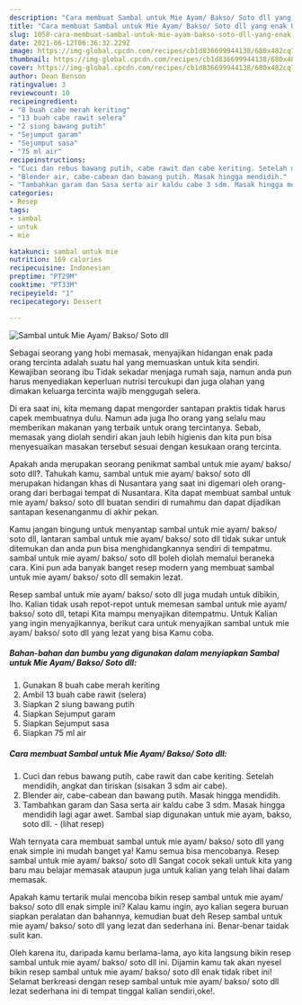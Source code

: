 ```yaml
---
description: "Cara membuat Sambal untuk Mie Ayam/ Bakso/ Soto dll yang enak Untuk Jualan"
title: "Cara membuat Sambal untuk Mie Ayam/ Bakso/ Soto dll yang enak Untuk Jualan"
slug: 1058-cara-membuat-sambal-untuk-mie-ayam-bakso-soto-dll-yang-enak-untuk-jualan
date: 2021-06-12T06:36:32.229Z
image: https://img-global.cpcdn.com/recipes/cb1d836699944138/680x482cq70/sambal-untuk-mie-ayam-bakso-soto-dll-foto-resep-utama.jpg
thumbnail: https://img-global.cpcdn.com/recipes/cb1d836699944138/680x482cq70/sambal-untuk-mie-ayam-bakso-soto-dll-foto-resep-utama.jpg
cover: https://img-global.cpcdn.com/recipes/cb1d836699944138/680x482cq70/sambal-untuk-mie-ayam-bakso-soto-dll-foto-resep-utama.jpg
author: Dean Benson
ratingvalue: 3
reviewcount: 10
recipeingredient:
- "8 buah cabe merah keriting"
- "13 buah cabe rawit selera"
- "2 siung bawang putih"
- "Sejumput garam"
- "Sejumput sasa"
- "75 ml air"
recipeinstructions:
- "Cuci dan rebus bawang putih, cabe rawit dan cabe keriting. Setelah mendidih, angkat dan tiriskan (sisakan 3 sdm air cabe)."
- "Blender air, cabe-cabean dan bawang putih. Masak hingga mendidih."
- "Tambahkan garam dan Sasa serta air kaldu cabe 3 sdm. Masak hingga mendidih lagi agar awet. Sambal siap digunakan untuk mie ayam, bakso, soto dll.           (lihat resep)"
categories:
- Resep
tags:
- sambal
- untuk
- mie

katakunci: sambal untuk mie 
nutrition: 169 calories
recipecuisine: Indonesian
preptime: "PT29M"
cooktime: "PT33M"
recipeyield: "1"
recipecategory: Dessert

---
```



![Sambal untuk Mie Ayam/ Bakso/ Soto dll](https://img-global.cpcdn.com/recipes/cb1d836699944138/680x482cq70/sambal-untuk-mie-ayam-bakso-soto-dll-foto-resep-utama.jpg)

Sebagai seorang yang hobi memasak, menyajikan hidangan enak pada orang tercinta adalah suatu hal yang memuaskan untuk kita sendiri. Kewajiban seorang ibu Tidak sekadar menjaga rumah saja, namun anda pun harus menyediakan keperluan nutrisi tercukupi dan juga olahan yang dimakan keluarga tercinta wajib menggugah selera.

Di era  saat ini, kita memang dapat mengorder santapan praktis tidak harus capek membuatnya dulu. Namun ada juga lho orang yang selalu mau memberikan makanan yang terbaik untuk orang tercintanya. Sebab, memasak yang diolah sendiri akan jauh lebih higienis dan kita pun bisa menyesuaikan masakan tersebut sesuai dengan kesukaan orang tercinta. 



Apakah anda merupakan seorang penikmat sambal untuk mie ayam/ bakso/ soto dll?. Tahukah kamu, sambal untuk mie ayam/ bakso/ soto dll merupakan hidangan khas di Nusantara yang saat ini digemari oleh orang-orang dari berbagai tempat di Nusantara. Kita dapat membuat sambal untuk mie ayam/ bakso/ soto dll buatan sendiri di rumahmu dan dapat dijadikan santapan kesenanganmu di akhir pekan.

Kamu jangan bingung untuk menyantap sambal untuk mie ayam/ bakso/ soto dll, lantaran sambal untuk mie ayam/ bakso/ soto dll tidak sukar untuk ditemukan dan anda pun bisa menghidangkannya sendiri di tempatmu. sambal untuk mie ayam/ bakso/ soto dll boleh diolah memalui beraneka cara. Kini pun ada banyak banget resep modern yang membuat sambal untuk mie ayam/ bakso/ soto dll semakin lezat.

Resep sambal untuk mie ayam/ bakso/ soto dll juga mudah untuk dibikin, lho. Kalian tidak usah repot-repot untuk memesan sambal untuk mie ayam/ bakso/ soto dll, tetapi Kita mampu menyajikan ditempatmu. Untuk Kalian yang ingin menyajikannya, berikut cara untuk menyajikan sambal untuk mie ayam/ bakso/ soto dll yang lezat yang bisa Kamu coba.

<!--inarticleads1-->

##### Bahan-bahan dan bumbu yang digunakan dalam menyiapkan Sambal untuk Mie Ayam/ Bakso/ Soto dll:

1. Gunakan 8 buah cabe merah keriting
1. Ambil 13 buah cabe rawit (selera)
1. Siapkan 2 siung bawang putih
1. Siapkan Sejumput garam
1. Siapkan Sejumput sasa
1. Siapkan 75 ml air




<!--inarticleads2-->

##### Cara membuat Sambal untuk Mie Ayam/ Bakso/ Soto dll:

1. Cuci dan rebus bawang putih, cabe rawit dan cabe keriting. Setelah mendidih, angkat dan tiriskan (sisakan 3 sdm air cabe).
1. Blender air, cabe-cabean dan bawang putih. Masak hingga mendidih.
1. Tambahkan garam dan Sasa serta air kaldu cabe 3 sdm. Masak hingga mendidih lagi agar awet. Sambal siap digunakan untuk mie ayam, bakso, soto dll. -           (lihat resep)




Wah ternyata cara membuat sambal untuk mie ayam/ bakso/ soto dll yang enak simple ini mudah banget ya! Kamu semua bisa mencobanya. Resep sambal untuk mie ayam/ bakso/ soto dll Sangat cocok sekali untuk kita yang baru mau belajar memasak ataupun juga untuk kalian yang telah lihai dalam memasak.

Apakah kamu tertarik mulai mencoba bikin resep sambal untuk mie ayam/ bakso/ soto dll enak simple ini? Kalau kamu ingin, ayo kalian segera buruan siapkan peralatan dan bahannya, kemudian buat deh Resep sambal untuk mie ayam/ bakso/ soto dll yang lezat dan sederhana ini. Benar-benar taidak sulit kan. 

Oleh karena itu, daripada kamu berlama-lama, ayo kita langsung bikin resep sambal untuk mie ayam/ bakso/ soto dll ini. Dijamin kamu tak akan nyesel bikin resep sambal untuk mie ayam/ bakso/ soto dll enak tidak ribet ini! Selamat berkreasi dengan resep sambal untuk mie ayam/ bakso/ soto dll lezat sederhana ini di tempat tinggal kalian sendiri,oke!.

